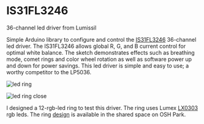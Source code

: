 # IS31FL3246
36-channel led driver from Lumissil

Simple Arduino library to configure and control the [IS31FL3246](https://www.mouser.cn/pdfDocs/IS31FL3246_DS.pdf) 36-channel led driver. The IS31FL3246 allows global R, G, and B current control for optimal white balance. The sketch demonstrates effects such as breathing mode, comet rings and color wheel rotation as well as software power up and down for power savings. This led driver is simple and easy to use; a worthy competitor to the LP5036.

![led ring](https://user-images.githubusercontent.com/6698410/124334299-88dac180-db4b-11eb-93b9-2c9ee07eb414.jpg)

![led ring close](https://user-images.githubusercontent.com/6698410/124334324-9b54fb00-db4b-11eb-9f65-bfbc436ef838.jpg)

I designed a 12-rgb-led ring to test this driver. The ring uses Lumex [LX0303](https://www.lumex.com/datasheet/SML-LX0303RGBC+1TR) rgb leds. The ring [design](https://oshpark.com/shared_projects/E5gRvFSZ) is available in the shared space on OSH Park.

